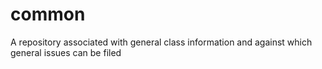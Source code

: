 # common
A repository associated with general class information and against which general issues can be filed
